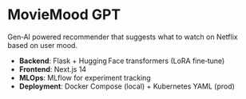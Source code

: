 # MovieMood GPT

Gen‑AI powered recommender that suggests what to watch on Netflix based on user mood.

* **Backend**: Flask + Hugging Face transformers (LoRA fine‑tune)
* **Frontend**: Next.js 14
* **MLOps**: MLflow for experiment tracking
* **Deployment**: Docker Compose (local) + Kubernetes YAML (prod)
